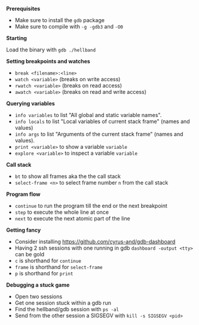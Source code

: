 **Prerequisites**

* Make sure to install the `gdb` package
* Make sure to compile with `-g -gdb3` and `-O0`


**Starting**

Load the binary with
`gdb ./hellband`

**Setting breakpoints and watches**

* `break <filename>:<line>`
* `watch <variable>` (breaks on write access)
* `rwatch <variable>` (breaks on read access)
* `awatch <variable>` (breaks on read and write access)

**Querying variables**

* `info variables` to list "All global and static variable names".
* `info locals` to list "Local variables of current stack frame" (names and values)
* `info args` to list "Arguments of the current stack frame" (names and values).
* `print <variable>` to show a variable `variable`
* `explore <variable>` to inspect a variable `variable`

**Call stack**

* `bt` to show all frames aka the the call stack
*  `select-frame <n>` to select frame number `n` from the call stack

**Program flow**

* `continue` to run the program till the end or the next breakpoint
* `step` to execute the whole line at once
* `next` to execute the next atomic part of the line

**Getting fancy**

* Consider installing https://github.com/cyrus-and/gdb-dashboard
* Having 2 ssh sessions with one running in gdb `dashboard -output <tty>` can be gold
* `c` is shorthand for `continue`
* `frame` is shorthand for `select-frame`
* `p` is shorthand for `print`

**Debugging a stuck game**

* Open two sessions
* Get one session stuck within a gdb run
* Find the hellband/gdb session with `ps -al`
* Send from the other session a SIGSEGV with `kill -s SIGSEGV <pid>`
